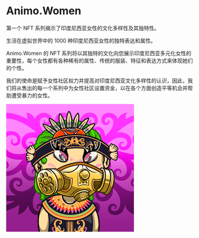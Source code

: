 # Animo.Women

第一个 NFT 系列揭示了印度尼西亚女性的文化多样性及其独特性。

生活在虚拟世界中的 1000 种印度尼西亚女性的独特表达和属性。

Animo.Women 的 NFT 系列将以其独特的文化向您展示印度尼西亚多元化女性的重要性，每个女性都有各种稀有的属性、传统的服装、特征和表达方式来体现她们的个性。

我们的使命是赋予女性社区权力并提高对印度尼西亚文化多样性的认识，因此，我们将从售出的每一个系列中为女性社区设置资金，以在各个方面创造平等机会并帮助遭受暴力的女性。

![unnamed](unnamed.png)
